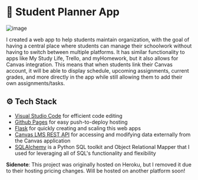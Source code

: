 # 📓 Student Planner App
![image](https://user-images.githubusercontent.com/88569965/213660387-ae47b2a2-3f33-484c-97b0-99eb9a12ecc8.png)

I created a web app to help students maintain organization, with the goal of having a central place where students can manage their schoolwork without having to switch between multiple platforms. It has similar functionality to apps like My Study Life, Trello, and myHomework, but it also allows for Canvas integration. This means that when students link their Canvas account, it will be able to display schedule, upcoming assignments, current grades, and more directly in the app while still allowing them to add their own assignments/tasks.

## ⚙️ Tech Stack
- [Visual Studio Code](https://code.visualstudio.com/) for efficient code editing
- [Github Pages](https://pages.github.com/) for easy push-to-deploy hosting
- [Flask](https://flask.palletsprojects.com/en/2.2.x/) for quickly creating and scaling this web apps
- [Canvas LMS REST API](https://canvas.instructure.com/doc/api/) for accessing and modifying data externally from the Canvas application
- [SQLAlchemy](https://www.sqlalchemy.org/) is a Python SQL toolkit and Object Relational Mapper that I used for leveraging all of SQL's functionality and flexibility

**Sidenote**: This project was originally hosted on Heroku, but I removed it due to their hosting pricing changes. Will be hosted on another platform soon!
